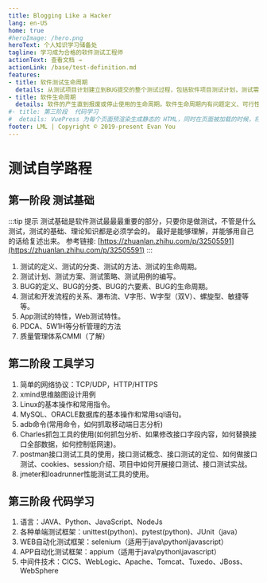 ```yaml
---
title: Blogging Like a Hacker
lang: en-US
home: true
#heroImage: /hero.png
heroText: 个人知识学习储备处
tagline: 学习成为合格的软件测试工程师
actionText: 查看文档 →
actionLink: /base/test-definition.md
features:
- title: 软件测试生命周期
  details: 从测试项目计划建立到BUG提交的整个测试过程，包括软件项目测试计划，测试需求分析，测试用例设计，测试用例执行，BUG提交五个阶段。
- title: 软件生命周期
  details: 软件的产生直到报废或停止使用的生命周期。软件生命周期内有问题定义、可行性分析、总体描述、系统设计、编码、调试和测试、验收与运行、维护升级到废弃等阶段，也有将以上阶段的活动组合在内的迭代阶段，即迭代作为生命周期的阶段。
#- title: 第三阶段  代码学习
#  details: VuePress 为每个页面预渲染生成静态的 HTML，同时在页面被加载的时候，将作为 SPA 运行。
footer: LML | Copyright © 2019-present Evan You
---
```


# 测试自学路程

## 第一阶段  测试基础

:::tip 提示
测试基础是软件测试最最最重要的部分，只要你是做测试，不管是什么测试，测试的基础、理论知识都是必须学会的。
最好是能够理解，并能够用自己的话给复述出来。
参考链接: [https://zhuanlan.zhihu.com/p/32505591](https://zhuanlan.zhihu.com/p/32505591)
:::

1. 测试的定义、测试的分类、测试的方法、测试的生命周期。
2. 测试计划、测试方案、测试策略、测试用例的编写。
3. BUG的定义、BUG的分类、BUG的六要素、BUG的生命周期。
4. 测试和开发流程的关系、瀑布流、V字形、W字型（双V）、螺旋型、敏捷等等。
5. App测试的特性，Web测试特性。
6. PDCA、5W1H等分析管理的方法
7. 质量管理体系CMMI（了解）

## 第二阶段  工具学习

1. 简单的网络协议：TCP/UDP，HTTP/HTTPS
2. xmind思维脑图设计用例
3. Linux的基本操作和常用指令。
4. MySQL、ORACLE数据库的基本操作和常用sql语句。
5. adb命令(常用命令，如何抓取移动端日志分析)
6. Charles抓包工具的使用(如何抓包分析、如果修改接口字段内容，如何替换接口全部数据，如何控制低网速)。
7. postman接口测试工具的使用，接口测试概念、接口测试的定位、如何做接口测试、cookies、session介绍、项目中如何开展接口测试、接口测试实战。
8. jmeter和loadrunner性能测试工具的使用。

## 第三阶段  代码学习

1. 语言：JAVA、Python、JavaScript、NodeJs
2. 各种单端测试框架：unittest(python)、pytest(python)、JUnit（java）
3. WEB自动化测试框架：selenium（适用于java\python\javascript）
4. APP自动化测试框架：appium（适用于java\python\javascript）
5. 中间件技术：CICS、WebLogic、Apache、Tomcat、Tuxedo、JBoss、WebSphere
